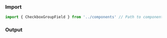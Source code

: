 ### Import

```js
import { CheckboxGroupField } from '../components' // Path to components index
```

### Output
